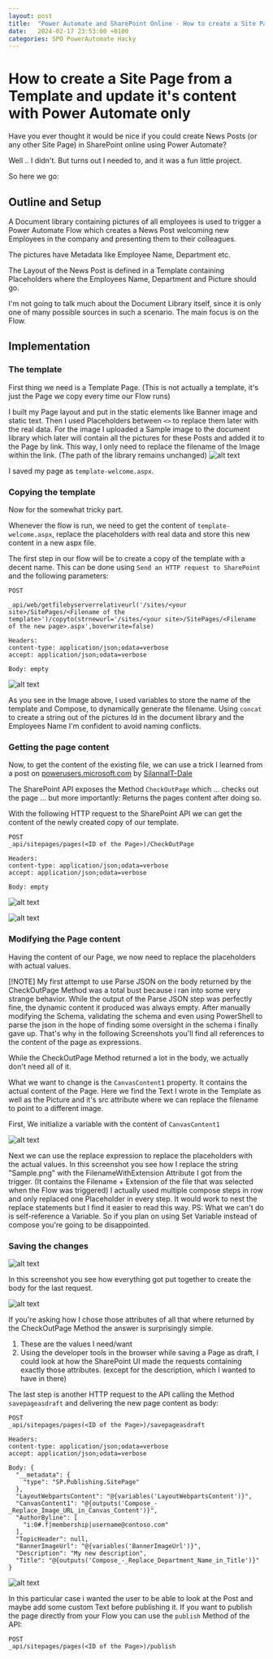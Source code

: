 ```yaml
---
layout: post
title:  "Power Automate and SharePoint Online - How to create a Site Page from a Template and update it's content with Power Automate only"
date:   2024-02-17 23:53:00 +0100
categories: SPO PowerAutomate Hacky
---
```




# How to create a Site Page from a Template and update it's content with Power Automate only

Have you ever thought it would be nice if you could create News Posts (or any other Site Page) in SharePoint online using Power Automate?

Well .. I didn't. But turns out I needed to, and it was a fun little project.

So here we go:

## Outline and Setup

A Document library containing pictures of all employees is used to trigger a Power Automate Flow which creates a News Post welcoming new Employees in the company and presenting them to their colleagues.

The pictures have Metadata like Employee Name, Department etc.

The Layout of the News Post is defined in a Template containing Placeholders where the Employees Name, Department and Picture should go.

I'm not going to talk much about the Document Library itself, since it is only one of many possible sources in such a scenario. The main focus is on the Flow.

## Implementation 


### The template
First thing we need is a Template Page. (This is not actually a template, it's just the Page we copy every time our Flow runs)

I built my Page layout and put in the static elements like Banner image and static text.
Then I used Placeholders between `<>` to replace them later with the real data.
For the image I uploaded a Sample image to the document library which later will contain all the pictures for these Posts and added it to the Page by link. This way, I only need to replace the filename of the Image within the link. (The path of the library remains unchanged)
![alt text](/assets/2024-02-17-PA_create_and_modify_sitepage/image-7.png)

I saved my page as `template-welcome.aspx`.

### Copying the template
Now for the somewhat tricky part.

Whenever the flow is run, we need to get the content of `template-welcome.aspx`, replace the placeholders with real data and store this new content in a new aspx file.

The first step in our flow will be to create a copy of the template with a decent name.
This can be done using `Send an HTTP request to SharePoint` and the following parameters:

```
POST

_api/web/getfilebyserverrelativeurl('/sites/<your site>/SitePages/<Filename of the template>')/copyto(strnewurl='/sites/<your site>/SitePages/<Filename of the new page>.aspx',boverwrite=false)

Headers:
content-type: application/json;odata=verbose
accept: application/json;odata=verbose

Body: empty
```

![alt text](/assets/2024-02-17-PA_create_and_modify_sitepage/image.png)


As you see in the Image above, I used variables to store the name of the template and Compose, to dynamically generate the filename. Using `concat` to create a string out of the pictures Id in the document library and the Employees Name I'm confident to avoid naming conflicts.


### Getting the page content
Now, to get the content of the existing file, we can use a trick I learned from a post on [powerusers.microsoft.com](https://powerusers.microsoft.com/t5/Building-Flows/Change-the-content-of-a-SharePoint-page/td-p/1558883) by [SilannaIT-Dale](https://powerusers.microsoft.com/t5/user/viewprofilepage/user-id/636648)



The SharePoint API exposes the Method `CheckOutPage` which ... checks out the page ... but more importantly: Returns the pages content after doing so.

With the following HTTP request to the SharePoint API we can get the content of the newly created copy of our template.

```
POST 
_api/sitepages/pages(<ID of the Page>)/CheckOutPage

Headers:
content-type: application/json;odata=verbose
accept: application/json;odata=verbose

Body: empty
```

![alt text](/assets/2024-02-17-PA_create_and_modify_sitepage/image-1.png)

![alt text](/assets/2024-02-17-PA_create_and_modify_sitepage/image-2.png)


### Modifying the Page content
Having the content of our Page, we now need to replace the placeholders with actual values.



[!NOTE]
My first attempt to use Parse JSON on the body returned by the CheckOutPage Method was a total bust because i ran into some very strange behavior.
While the output of the Parse JSON step was perfectly fine, the dynamic content it produced was always empty. After manually modifying the Schema, validating the schema and even using PowerShell to parse the json in the hope of finding some oversight in the schema i finally gave up.
That's why in the following Screenshots you'll find all references to the content of the page as expressions.



While the CheckOutPage Method returned a lot in the body, we actually don't need all of it. 


What we want to change is the `CanvasContent1` property. It contains the actual content of the Page.
Here we find the Text I wrote in the Template as well as the Picture and it's src attribute where we can replace the filename to point to a different image.

First, We initialize a variable with the content of `CanvasContent1`

![alt text](/assets/2024-02-17-PA_create_and_modify_sitepage/image-3.png)

Next we can use the replace expression to replace the placeholders with the actual values.
In this screenshot you see how I replace the string "Sample.png" with the FilenameWithExtension Attribute I got from the trigger. (It contains the Filename + Extension of the file that was selected when the Flow was triggered)
I actually used multiple compose steps in row and only replaced one Placeholder in every step.
It would work to nest the replace statements but I find it easier to read this way.
PS: What we can't do is self-reference a Variable. So if you plan on using Set Variable instead of compose you're going to be disappointed.

### Saving the changes

![alt text](/assets/2024-02-17-PA_create_and_modify_sitepage/image-4.png)

In this screenshot you see how everything got put together to create the body for the last request.

![alt text](/assets/2024-02-17-PA_create_and_modify_sitepage/image-5.png)

If you're asking how I chose those attributes of all that where returned by the CheckOutPage Method the answer is surprisingly simple.

1. These are the values I need/want
2. Using the developer tools in the browser while saving a Page as draft, I could look at how the SharePoint UI made the requests containing exactly those attributes. (except for the description, which I wanted to have in there)  



The last step is another HTTP request to the API calling the Method `savepageasdraft` and delivering the new page content as body:


```
POST
_api/sitepages/pages(<ID of the Page>)/savepageasdraft

Headers:
content-type: application/json;odata=verbose
accept: application/json;odata=verbose

Body: {
  "__metadata": {
    "type": "SP.Publishing.SitePage"
  },
  "LayoutWebpartsContent": "@{variables('LayoutWebpartsContent')}",
  "CanvasContent1": "@{outputs('Compose_-_Replace_Image_URL_in_Canvas_Content')}",
  "AuthorByline": [
    "i:0#.f|membership|username@contoso.com"
  ],
  "TopicHeader": null,
  "BannerImageUrl": "@{variables('BannerImageUrl')}",
  "Description": "My new description",
  "Title": "@{outputs('Compose_-_Replace_Department_Name_in_Title')}"
}
```

![alt text](/assets/2024-02-17-PA_create_and_modify_sitepage/image-6.png)

In this particular case i wanted the user to be able to look at the Post and maybe add some custom Text before publishing it. 
If you want to publish the page directly from your Flow you can use the `publish` Method of the API:

```
POST 
_api/sitepages/pages(<ID of the Page>)/publish
```

